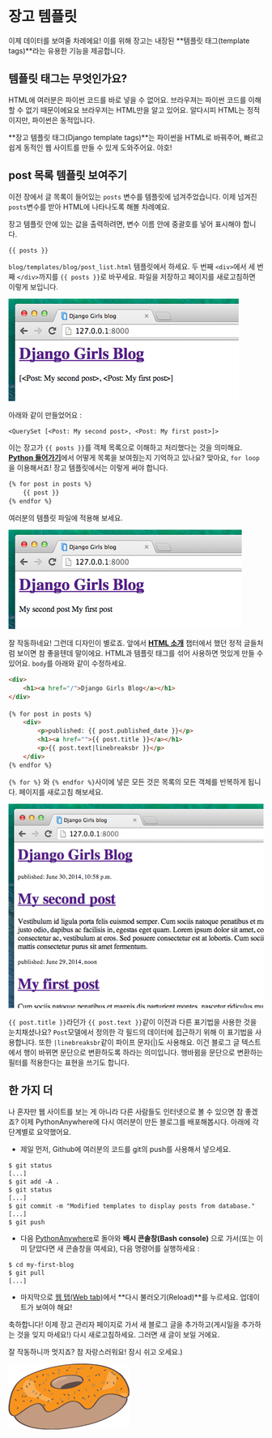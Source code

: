# 장고 템플릿

이제 데이터를 보여줄 차례에요! 이를 위해 장고는 내장된 **템플릿 태그(template tags)**라는 유용한 기능을 제공합니다.

## 템플릿 태그는 무엇인가요?

HTML에 여러분은 파이썬 코드를 바로 넣을 수 없어요. 브라우져는 파이썬 코드를 이해할 수 없기 때문이에요요 브라우저는 HTML만을 알고 있어요. 알다시피 HTML는 정적이지만, 파이썬은 동적입니다.

**장고 템플릿 태그(Django template tags)**는 파이썬을 HTML로 바꿔주어, 빠르고 쉽게 동적인 웹 사이트를 만들 수 있게 도와주어요. 야호!

## post 목록 템플릿 보여주기

이전 장에서 글 목록이 들어있는 `posts` 변수를 템플릿에 넘겨주었습니다. 이제 넘겨진 `posts`변수를 받아 HTML에 나타나도록 해볼 차례예요.

장고 템플릿 안에 있는 값을 출력하려면, 변수 이름 안에 중괄호를 넣어 표시해야 합니다.

```html
{{ posts }}
```

`blog/templates/blog/post_list.html` 템플릿에서 하세요. 두 번째 `<div>`에서 세 번째 `</div>`까지를 `{{ posts }}`로 바꾸세요. 파일을 저장하고 페이지를 새로고침하면 이렇게 보입니다.

![그림 13.1][1]

 [1]: images/step1.png

아래와 같이 만들었어요 :

    <QuerySet [<Post: My second post>, <Post: My first post>]>

이는 장고가 `{{ posts }}`를 객체 목록으로 이해하고 처리했다는 것을 의미해요. [**Python 들어가기**](http://tutorial.djangogirls.org/ko/python_introduction/)에서 어떻게 목록을 보여줬는지 기억하고 있나요? 맞아요, `for loop`을 이용해서죠! 장고 템플릿에서는 이렇게 써야 합니다.

```html
{% for post in posts %}
    {{ post }}
{% endfor %}
```

여러분의 템플릿 파일에 적용해 보세요.

![그림 13.2][2]

 [2]: images/step2.png

잘 작동하네요! 그런데 디자인이 별로죠. 앞에서 [**HTML 소개**](http://tutorial.djangogirls.org/ko/html/) 챕터에서 했던 정적 글들처럼 보이면 참 좋을텐데 말이에요. HTML과 템플릿 태그를 섞어 사용하면 멋있게 만들 수 있어요. `body`를 아래와 같이 수정하세요.

```html
<div>
    <h1><a href="/">Django Girls Blog</a></h1>
</div>

{% for post in posts %}
    <div>
        <p>published: {{ post.published_date }}</p>
        <h1><a href="">{{ post.title }}</a></h1>
        <p>{{ post.text|linebreaksbr }}</p>
    </div>
{% endfor %}
```
`{% for %}` 와 `{% endfor %}`사이에 넣은 모든 것은 목록의 모든 객체를 반복하게 됩니다. 페이지를 새로고침 해보세요.

![그림 13.3][3]

 [3]: images/step3.png

`{{ post.title }}`라던가 `{{ post.text }}`같이 이전과 다른 표기법을 사용한 것을 눈치채셨나요? `Post`모델에서 정의한 각 필드의 데이터에 접근하기 위해 이 표기법을 사용합니다. 또한 `|linebreaksbr`같이 파이프 문자(|)도 사용해요. 이건 블로그 글 텍스트에서 행이 바뀌면 문단으로 변환하도록 하라는 의미입니다. 행바뀜을 문단으로 변환하는 필터를 적용한다는 표현을 쓰기도 합니다.

## 한 가지 더

나 혼자만 웹 사이트를 보는 게 아니라 다른 사람들도 인터넷으로 볼 수 있으면 참 좋겠죠? 이제 PythonAnywhere에 다시 여러분이 만든 블로그를 배포해봅시다. 아래에 각 단계별로 요약했어요.

* 제일 먼저, Github에 여러분의 코드를 git의 push를 사용해서 넣으세요.

```
$ git status
[...]
$ git add -A .
$ git status
[...]
$ git commit -m "Modified templates to display posts from database."
[...]
$ git push
```

* 다음 [PythonAnywhere][4]로 돌아와 **배시 콘솔창(Bash console)** 으로 가서(또는 이미 닫았다면 새 콘솔창을 여세요), 다음 명령어를 실행하세요 :

 [4]: https://www.pythonanywhere.com/consoles/

 ```
 $ cd my-first-blog
 $ git pull
 [...]
 ```

* 마지막으로 [웹 탭(Web tab)][5]에서 **다시 불러오기(Reload)**를 누르세요. 업데이트가 보여야 해요!

 [5]: https://www.pythonanywhere.com/web_app_setup/

축하합니다! 이제 장고 관리자 페이지로 가서 새 블로그 글을 추가하고(게시일을 추가하는 것을 잊지 마세요!) 다시 새로고침하세요. 그러면 새 글이 보일 거에요.

잘 작동하니까 멋지죠? 참 자랑스러워요! 잠시 쉬고 오세요.)

![그림 13.4][6]

 [6]: images/donut.png
